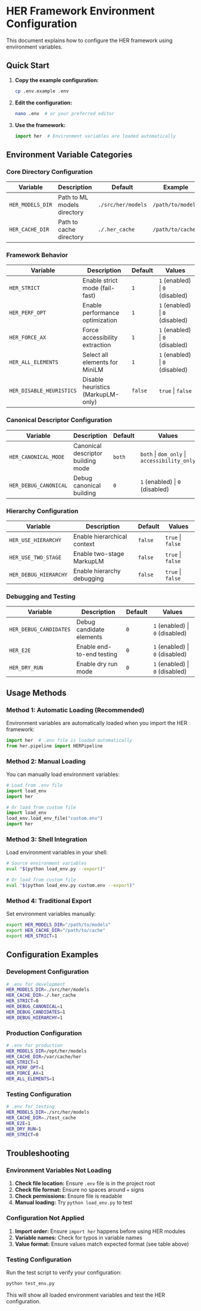 # HER Framework Environment Configuration

This document explains how to configure the HER framework using environment variables.

## Quick Start

1. **Copy the example configuration:**
   ```bash
   cp .env.example .env
   ```

2. **Edit the configuration:**
   ```bash
   nano .env  # or your preferred editor
   ```

3. **Use the framework:**
   ```python
   import her  # Environment variables are loaded automatically
   ```

## Environment Variable Categories

### Core Directory Configuration

| Variable | Description | Default | Example |
|----------|-------------|---------|---------|
| `HER_MODELS_DIR` | Path to ML models directory | `./src/her/models` | `/path/to/models` |
| `HER_CACHE_DIR` | Path to cache directory | `./.her_cache` | `/path/to/cache` |

### Framework Behavior

| Variable | Description | Default | Values |
|----------|-------------|---------|--------|
| `HER_STRICT` | Enable strict mode (fail-fast) | `1` | `1` (enabled) \| `0` (disabled) |
| `HER_PERF_OPT` | Enable performance optimization | `1` | `1` (enabled) \| `0` (disabled) |
| `HER_FORCE_AX` | Force accessibility extraction | `1` | `1` (enabled) \| `0` (disabled) |
| `HER_ALL_ELEMENTS` | Select all elements for MiniLM | `1` | `1` (enabled) \| `0` (disabled) |
| `HER_DISABLE_HEURISTICS` | Disable heuristics (MarkupLM-only) | `false` | `true` \| `false` |

### Canonical Descriptor Configuration

| Variable | Description | Default | Values |
|----------|-------------|---------|--------|
| `HER_CANONICAL_MODE` | Canonical descriptor building mode | `both` | `both` \| `dom_only` \| `accessibility_only` |
| `HER_DEBUG_CANONICAL` | Debug canonical building | `0` | `1` (enabled) \| `0` (disabled) |

### Hierarchy Configuration

| Variable | Description | Default | Values |
|----------|-------------|---------|--------|
| `HER_USE_HIERARCHY` | Enable hierarchical context | `false` | `true` \| `false` |
| `HER_USE_TWO_STAGE` | Enable two-stage MarkupLM | `false` | `true` \| `false` |
| `HER_DEBUG_HIERARCHY` | Enable hierarchy debugging | `false` | `true` \| `false` |

### Debugging and Testing

| Variable | Description | Default | Values |
|----------|-------------|---------|--------|
| `HER_DEBUG_CANDIDATES` | Debug candidate elements | `0` | `1` (enabled) \| `0` (disabled) |
| `HER_E2E` | Enable end-to-end testing | `0` | `1` (enabled) \| `0` (disabled) |
| `HER_DRY_RUN` | Enable dry run mode | `0` | `1` (enabled) \| `0` (disabled) |

## Usage Methods

### Method 1: Automatic Loading (Recommended)

Environment variables are automatically loaded when you import the HER framework:

```python
import her  # .env file is loaded automatically
from her.pipeline import HERPipeline
```

### Method 2: Manual Loading

You can manually load environment variables:

```python
# Load from .env file
import load_env
import her

# Or load from custom file
import load_env
load_env.load_env_file("custom.env")
import her
```

### Method 3: Shell Integration

Load environment variables in your shell:

```bash
# Source environment variables
eval "$(python load_env.py --export)"

# Or load from custom file
eval "$(python load_env.py custom.env --export)"
```

### Method 4: Traditional Export

Set environment variables manually:

```bash
export HER_MODELS_DIR="/path/to/models"
export HER_CACHE_DIR="/path/to/cache"
export HER_STRICT=1
```

## Configuration Examples

### Development Configuration

```bash
# .env for development
HER_MODELS_DIR=./src/her/models
HER_CACHE_DIR=./.her_cache
HER_STRICT=0
HER_DEBUG_CANONICAL=1
HER_DEBUG_CANDIDATES=1
HER_DEBUG_HIERARCHY=1
```

### Production Configuration

```bash
# .env for production
HER_MODELS_DIR=/opt/her/models
HER_CACHE_DIR=/var/cache/her
HER_STRICT=1
HER_PERF_OPT=1
HER_FORCE_AX=1
HER_ALL_ELEMENTS=1
```

### Testing Configuration

```bash
# .env for testing
HER_MODELS_DIR=./src/her/models
HER_CACHE_DIR=./test_cache
HER_E2E=1
HER_DRY_RUN=1
HER_STRICT=0
```

## Troubleshooting

### Environment Variables Not Loading

1. **Check file location:** Ensure `.env` file is in the project root
2. **Check file format:** Ensure no spaces around `=` signs
3. **Check permissions:** Ensure file is readable
4. **Manual loading:** Try `python load_env.py` to test

### Configuration Not Applied

1. **Import order:** Ensure `import her` happens before using HER modules
2. **Variable names:** Check for typos in variable names
3. **Value format:** Ensure values match expected format (see table above)

### Testing Configuration

Run the test script to verify your configuration:

```bash
python test_env.py
```

This will show all loaded environment variables and test the HER configuration.